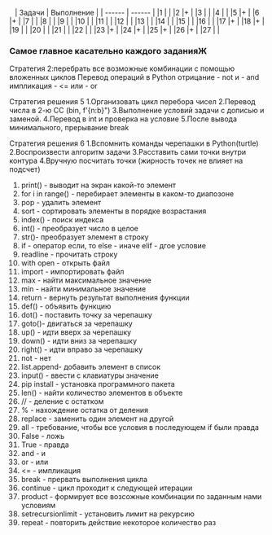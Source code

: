    
| Задачи | Выполнение |
| ------ | ------ |
|1 | |
|2 |+ |
|3 | |
|4 | |
|5 |+ |
|6 |+ |
|7 | |
|8 | |
|9 | |
|10 | |
|11 | |
|12 | |
|13 | |
|14 | |
|15 | |
|16 | |
|17 |+ |
|18 |+ |
|19 | |
|20 | |
|21 | |
|22 | |
|23 |+ |
|24 |+ |
|25 |+ |
|26 |+ |
|27 | |


### Самое главное касательно каждого заданияЖ

Стратегия 2:перебрать все возможные комбинации с помощью вложенных циклов
Перевод операций в Python
отрицание - not
и - and
импликация - <=
или - or 

Стратегия решения 5
1.Организовать цикл перебора чисел
2.Перевод числа в 2-ю СС (bin, f'{n:b}")
3.Выполнение условий задачи с дописью и заменой.
4.Перевод в int и проверка на условие
5.После вывода минимального, прерывание break 

Стратегия решения 6
1.Вспомнить команды черепашки в Python(turtle)
2.Воспроизвести алгоритм задачи
3.Расставить сами точки внутри контура
4.Вручную посчитать точки (жирность точек не влияет на подсчет)

1) print() - выводит на экран какой-то элемент
2) for i in range() - перебирает элементы в каком-то диапозоне
3) pop - удалить элемент 
4) sort - сортировать элементы в порядке возрастания 
5) index() - поиск индекса
6) int() - преобразует число в целое 
7) str()- преобразует элемент в строку
8) if - оператор если, то
  else - иначе
  elif - дгое условие
6) readline - прочитать строку
7) with open - открыть файл
8) import - импортировать файл
9) max - найти максимальное значение
10) min - найти минимальное значение
11) return - вернуть результат выполнения функции
12) def() - объявить функцию
13) dot() - поставить точку за черепашку
14) goto()- двигаться за черепашку
15) up() - идти вверх за черепашку
16) down() - идти вниз за черепашку
17) right() - идти вправо за черепашку
18) not - нет
19) list.append- добавить элемент в список
20) input() - ввести с клавиатуры значение
21) pip install - установка программного пакета 
22) len() - найти количество элементов в объекте 
23) // - деление с остатком
24) % - нахождение остатка от деления 
25) replace - заменить один элемент на другой
26) all - требование, чтобы все условия в последующем if были правда
27) False -  ложь
28) True - правда
29) and - и
30) or - или
31) <= - импликация
32) break - прервать выполнения цикла 
33) continue - цикл проходит к следующей итерации
34) product - формирует все возсожные комбинации по заданным нами условиям 
35) setrecursionlimit - установить лимит на рекурсию 
36) repeat - повторить действие некоторое количество раз

